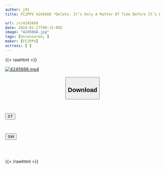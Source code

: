 ```yaml
---
author: j91
title: FC2PPV 4245668 *Delete. It’s Only A Matter Of Time Before It’s Deleted [New Year/Uncensored] 2024 Is A Man’s Easter Festival With No End To It! ! 3 Unreleased Beautiful Women’s Faces And Creampie Festival! Thank You For Your Continued Support This Year!

url: /v/4245668
date: 2024-01-27T00:15:00Z
image: "4245668.jpg"
tags: [Uncensored, ]
maker: [FC2PPV]
actress: [ ]
---
```



{{< rawhtml >}}

<div class="video" data-videoid="L2JM9M7oO8tROpw">
    <a href="javascript:;">
        <img src="/v/4245668/4245668.jpg" width="WIDTH" height="HEIGHT" alt="4245668.mp4" loading="lazy">
    </a>
</div>

<script type="text/javascript" src="https://j91.asia/asset/on-demand-st.js"></script>

<br>
  <link rel="stylesheet" href="https://j91.asia/asset/bs5.css">
  
  <center>
  <button class="btn btn-primary" type="button" data-bs-toggle="collapse" data-bs-target=".multi-collapse" aria-expanded="false" aria-controls="multiCollapseExample1 multiCollapseExample2"><h2>Download</h2></button></center>
</p>
<div class="row">
  <div class="col">
    <div class="collapse multi-collapse" id="multiCollapseExample1">
      <div class="card card-body">
	      	      <br>
<div class="buttons">  
<p><a href="https://streamtape.to/v/L2JM9M7oO8tROpw" target="_blank"><button class="btn-hover color-3"><i class="fa fa-download"></i> ST</button></a></p></div>
    </div>
  </div>
</div>
  <div class="col">
    <div class="collapse multi-collapse" id="multiCollapseExample2">
      <div class="card card-body">
	      <br>
<div class="buttons">
<p><a href="https://flaswish.com/khw5h7mgx958" target="_blank"><button class="btn-hover color-2"><i class="fa fa-download"></i> SW</button></a></p></div>
<br><br>
      </div>
    </div>
  </div>
</div>

{{< /rawhtml >}}